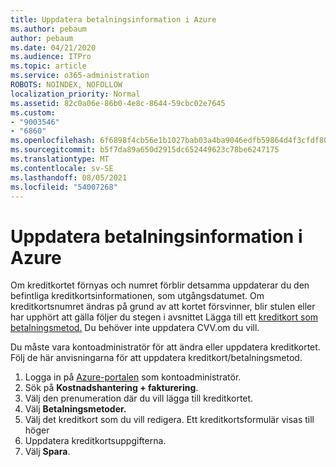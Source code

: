 ```yaml
---
title: Uppdatera betalningsinformation i Azure
ms.author: pebaum
author: pebaum
ms.date: 04/21/2020
ms.audience: ITPro
ms.topic: article
ms.service: o365-administration
ROBOTS: NOINDEX, NOFOLLOW
localization_priority: Normal
ms.assetid: 82c0a06e-86b0-4e8c-8644-59cbc02e7645
ms.custom:
- "9003546"
- "6860"
ms.openlocfilehash: 6f6898f4cb56e1b1027bab03a4ba9046edfb59864d4f3cfdf8057a18d737f6e9
ms.sourcegitcommit: b5f7da89a650d2915dc652449623c78be6247175
ms.translationtype: MT
ms.contentlocale: sv-SE
ms.lasthandoff: 08/05/2021
ms.locfileid: "54007268"
---
```

# <a name="update-payment-details-in-azure"></a>Uppdatera betalningsinformation i Azure

Om kreditkortet förnyas och numret förblir detsamma uppdaterar du den befintliga kreditkortsinformationen, som utgångsdatumet. Om kreditkortsnumret ändras på grund av att kortet försvinner, blir stulen eller har upphört att gälla följer du stegen i avsnittet Lägga till ett [kreditkort som betalningsmetod.](https://docs.microsoft.com/azure/cost-management-billing/manage/change-credit-card?WT.mc_id=Portal-Microsoft_Azure_Support#addcard) Du behöver inte uppdatera CVV.om du vill.

Du måste vara kontoadministratör för att ändra eller uppdatera kreditkortet. Följ de här anvisningarna för att uppdatera kreditkort/betalningsmetod.

1. Logga in på [Azure-portalen](https://portal.azure.com/) som kontoadministratör.
2. Sök på **Kostnadshantering + fakturering**.
3. Välj den prenumeration där du vill lägga till kreditkortet.
4. Välj **Betalningsmetoder.**
5. Välj det kreditkort som du vill redigera. Ett kreditkortsformulär visas till höger
6. Uppdatera kreditkortsuppgifterna.
7. Välj **Spara**.
